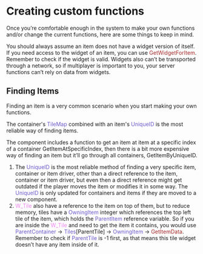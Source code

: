 # Creating custom functions

Once you’re comfortable enough in the system to make your own functions and/or change the current functions, here are some things to keep in mind.

You should always assume an item does not have a widget version of itself. If you need access to the widget of an item, you can use <span style="color:brown">GetWidgetForItem</span>. Remember to check if the widget is valid.
Widgets also can’t be transported through a network, so if multiplayer is important to you, your server functions can’t rely on data from widgets.

## Finding Items

Finding an item is a very common scenario when you start making your own functions.

The container's <span style="color:slateblue">TileMap</span> combined with an item's <span style="color:slateblue">UniqueID</span> is the most reliable way of finding items.

The component includes a function to get an item at item at a specific index of a container GetItemAtSpecificIndex, then there is a bit more expensive way of finding an item but it’ll go through all containers, GetItemByUniqueID.

1. The <span style="color:slateblue">UniqueID</span> is the most reliable method of finding a very specific item, container or item driver, other than a direct reference to the item, container or item driver, but even then a direct reference might get outdated if the player moves the item or modifies it in some way. The <span style="color:slateblue">UniqueID</span> is only updated for containers and items if they are moved to a new component.
2. <span style="color:violet">W_Tile</span> also have a reference to the item on top of them, but to reduce memory, tiles have a <span style="color:slateblue">OwningItem</span> integer which references the top left tile of the item, which holds the <span style="color:slateblue">ParentItem</span> reference variable.
So if you are inside the <span style="color:violet">W_Tile</span> and need to get the item it contains, you would use <span style="color:slateblue">ParentContainer</span> -> <span style="color:slateblue">Tiles</span>[ParentTile] -> <span style="color:slateblue">OwningItem</span> -> <span style="color:brown">GetItemData</span>. Remember to check if <span style="color:slateblue">ParentTile</span> is -1 first, as that means this tile widget doesn’t have any item inside of it.